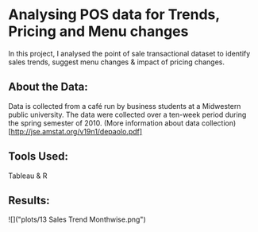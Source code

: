 # Analysing POS data for Trends, Pricing and Menu changes

In this project, I analysed the point of sale transactional dataset to identify sales trends, suggest menu changes & impact of pricing changes.

## About the Data:
Data is collected from a café run by business students at a Midwestern public university. The data were collected over a ten-week period during the spring semester of 2010.
(More information about data collection)[http://jse.amstat.org/v19n1/depaolo.pdf]

## Tools Used:
Tableau & R

## Results:
![]("plots/13 Sales Trend Monthwise.png")
